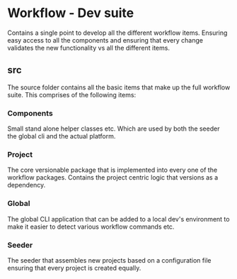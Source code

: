 # Workflow - Dev suite

Contains a single point to develop all the different workflow items.
Ensuring easy access to all the components and ensuring that every 
change validates the new functionality vs all the different items.

## src 
The source folder contains all the basic items that make up the full 
workflow suite. 
This comprises of the following items:

### Components 
Small stand alone helper classes etc. Which are used by both the seeder
the global cli and the actual platform.

### Project
The core versionable package that is implemented into every one of the 
workflow packages. Contains the project centric logic that versions 
as a dependency. 

### Global
The global CLI application that can be added to a local dev's 
environment to make it easier to detect various workflow commands etc. 

### Seeder
The seeder that assembles new projects based on a configuration file
ensuring that every project is created equally. 


